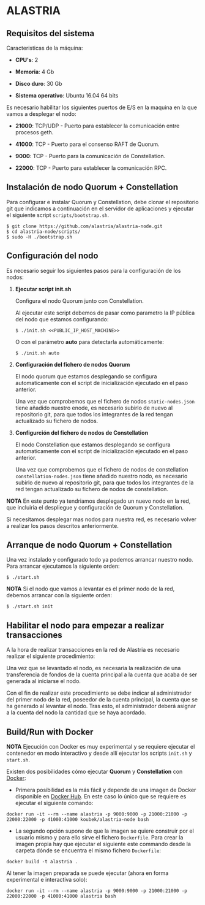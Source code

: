 # ALASTRIA #

## Requisitos del sistema

Caracteristicas de la máquina:

* **CPU's**: 2

* **Memoria**: 4 Gb

* **Disco duro**: 30 Gb

* **Sistema operativo**: Ubuntu 16.04 64 bits

Es necesario habilitar los siguientes puertos de E/S en la maquina en la que vamos a desplegar el nodo:

* **21000**: TCP/UDP - Puerto para establecer la comunicación entre procesos geth.

* **41000**: TCP - Puerto para el consenso RAFT de Quorum.

* **9000**: TCP - Puerto para la comunicación de Constellation.

* **22000**: TCP - Puerto para establecer la comunicación RPC.

## Instalación de nodo Quorum + Constellation

Para configurar e instalar Quorum y Constellation, debe clonar el repositorio git que indicamos a continuación en el servidor de aplicaciones y ejecutar el siguiente script `scripts/bootstrap.sh`.

```
$ git clone https://github.com/alastria/alastria-node.git
$ cd alastria-node/scripts/
$ sudo -H ./bootstrap.sh
```

## Configuración del nodo
 Es necesario seguir los siguientes pasos para la configuración de los nodos:

1. **Ejecutar script init.sh**

	Configura el nodo Quorum junto con Constellation. 
	
	Al ejecutar este script debemos de pasar como parametro la IP pública del nodo que estamos configurando:
	```
	$ ./init.sh <<PUBLIC_IP_HOST_MACHINE>>
	```
	O con el parámetro **auto** para detectarla automáticamente:
	```
	$ ./init.sh auto
	```

2. **Configuración del fichero de nodos Quorum**

	El nodo quorum que estamos desplegando se configura automaticamente con el script de inicialización ejecutado en el paso anterior.

	Una vez que comprobemos que el fichero de nodos `static-nodes.json` tiene añadido nuestro enode, es necesario subirlo de nuevo al repositorio git, para que todos los integrantes de la red tengan actualizado su fichero de nodos.

3. **Configurción del fichero de nodos de Constellation**

	El nodo Constellation que estamos desplegando se configura automaticamente con el script de inicialización ejecutado en el paso anterior.

	Una vez que comprobemos que el fichero de nodos de constellation `constellation-nodes.json` tiene añadido nuestro nodo, es necesario subirlo de nuevo al repositorio git, para que todos los integrantes de la red tengan actualizado su fichero de nodos de constellation.

**NOTA**
En este punto ya tendriamos desplegado un nuevo nodo en la red, que incluiria el despliegue y configuración de Quorum y Constellation.

Si necesitamos desplegar mas nodos para nuestra red, es necesario volver a realizar los pasos descritos anteriormente.

## Arranque de nodo Quorum + Constellation
Una vez instalado y configurado todo ya podemos arrancar nuestro nodo. Para arrancar ejecutamos la siguiente orden:
```
$ ./start.sh
```
**NOTA**
Si el nodo que vamos a levantar es el primer nodo de la red, debemos arrancar con la siguiente orden:
```
$ ./start.sh init
``` 

## Habilitar el nodo para empezar a realizar transacciones
A la hora de realizar transacciones en la red de Alastria es necesario realizar el siguiente procedimiento:

Una vez que se levantado el nodo, es necesaria la realización de una transferencia de fondos de la cuenta principal a la cuenta que acaba de ser generada al iniciarse el nodo.

Con el fin de realizar este procedimiento se debe indicar al administrador del primer nodo de la red, poseedor de la cuenta principal, la cuenta que se ha generado al levantar el nodo. Tras esto, el administrador deberá asignar a la cuenta del nodo la cantidad que se haya acordado.


## Build/Run with Docker

**NOTA**
Ejecución con Docker es muy experimental y se requiere ejecutar el contenedor en modo interactivo y desde allí ejecutar los scripts `init.sh` y `start.sh`.


Existen dos posibilidades cómo ejecutar **Quorum** y **Constellation** con [Docker](https://www.docker.com/):
- Primera posibilidad es la más fácil y depende de una imagen de Docker disponible en [Docker Hub](hub.docker.com). En este caso lo único que se requiere es ejecutar el siguiente comando:
```
docker run -it --rm --name alastria -p 9000:9000 -p 21000:21000 -p 22000:22000 -p 41000:41000 koubek/alastria-node bash
```

- La segundo opción supone de que la imagen se quiere construir por el usuario mismo y para ello sirve el fichero `Dockerfile`. Para crear la imagen propia hay que ejecutar el siguiente este commando desde la carpeta dónde se encuentra el mismo fichero `Dockerfile`:
```
docker build -t alastria .
```

Al tener la imagen preparada se puede ejecutar (ahora en forma experimental e interactiva solo):
```
docker run -it --rm --name alastria -p 9000:9000 -p 21000:21000 -p 22000:22000 -p 41000:41000 alastria bash
```